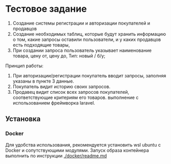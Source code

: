 [](https://test.barber26.ru/)
# Тестовое задание

1. Создание системы регистрации и авторизации покупателей и продавцов
2. Создание необходимых таблиц, которые будут хранить информацию о том, какие
запросы оставили пользователи, и у каких продавцов есть подходящие товары,
3. При создании запроса пользователь указывает
наименование товара,
цену от,
цену до,
Тип: новый / б/у;

Принцип работы:
1. При авторизации/регистрации покупатель вводит запросы, заполняя указаны в пункте 3 данные.
2. Покупатель видит историю своих запросов.
3. Продавец видит список всех запросов покупателей, соответствующие критериям его товаров.
выполнение с использованием фреймворка laravel.

## Установка  

### Docker  
Для удобства использования, рекомендуется установить wsl ubuntu с Docker и сопутствующими модулями.
Запуск образа контейнера выполнить по инструкции [./docker/readme.md](./docker/readme.md)